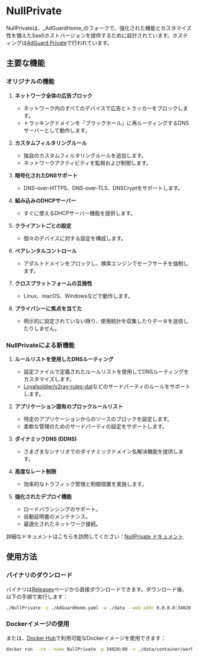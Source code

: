 # NullPrivate

NullPrivateは、_AdGuardHome_のフォークで、強化された機能とカスタマイズ性を備えたSaaSホストバージョンを提供するために設計されています。ホスティングは[AdGuard Private](https://nullprivate.com)で行われています。

## 主要な機能

### オリジナルの機能

1. **ネットワーク全体の広告ブロック**

   - ネットワーク内のすべてのデバイスで広告とトラッカーをブロックします。
   - トラッキングドメインを「ブラックホール」に再ルーティングするDNSサーバーとして動作します。

2. **カスタムフィルタリングルール**

   - 独自のカスタムフィルタリングルールを追加します。
   - ネットワークアクティビティを監視および制御します。

3. **暗号化されたDNSサポート**

   - DNS-over-HTTPS、DNS-over-TLS、DNSCryptをサポートします。

4. **組み込みのDHCPサーバー**

   - すぐに使えるDHCPサーバー機能を提供します。

5. **クライアントごとの設定**

   - 個々のデバイスに対する設定を構成します。

6. **ペアレンタルコントロール**

   - アダルトドメインをブロックし、検索エンジンでセーフサーチを強制します。

7. **クロスプラットフォームの互換性**

   - Linux、macOS、Windowsなどで動作します。

8. **プライバシーに焦点を当てた**
   - 明示的に設定されていない限り、使用統計を収集したりデータを送信したりしません。

### NullPrivateによる新機能

1. **ルールリストを使用したDNSルーティング**

   - 設定ファイルで定義されたルールリストを使用してDNSルーティングをカスタマイズします。
   - [Loyalsoldier/v2ray-rules-dat](https://github.com/Loyalsoldier/v2ray-rules-dat)などのサードパーティのルールをサポートします。

2. **アプリケーション固有のブロックルールリスト**

   - 特定のアプリケーションからのソースのブロックを設定します。
   - 柔軟な管理のためのサードパーティの設定をサポートします。

3. **ダイナミックDNS (DDNS)**

   - さまざまなシナリオでのダイナミックドメイン名解決機能を提供します。

4. **高度なレート制限**

   - 効率的なトラフィック管理と制御措置を実施します。

5. **強化されたデプロイ機能**
   - ロードバランシングのサポート。
   - 自動証明書のメンテナンス。
   - 最適化されたネットワーク接続。

詳細なドキュメントはこちらを訪問してください：[NullPrivate ドキュメント](https://nullprivate.com/docs/)

## 使用方法

### バイナリのダウンロード

バイナリは[Releases](https://github.com/NullPrivate/NullPrivate/releases)ページから直接ダウンロードできます。ダウンロード後、以下の手順で実行します：

```bash
./NullPrivate -c ./AdGuardHome.yaml -w ./data --web-addr 0.0.0.0:34020 --local-frontend --no-check-update --verbose
```

### Dockerイメージの使用

または、[Docker Hub](https://hub.docker.com/repository/docker/nullprivate/nullprivate)で利用可能なDockerイメージを使用できます：

```bash
docker run --rm --name NullPrivate -p 34020:80 -v ./data/container/work:/opt/adguardhome/work -v ./data/container/conf:/opt/adguardhome/conf nullprivate/nullprivate:latest
```